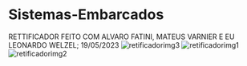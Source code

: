 # Sistemas-Embarcados

RETTIFICADOR FEITO COM ALVARO FATINI, MATEUS VARNIER E EU LEONARDO WELZEL;
19/05/2023
![retificadorimg3](https://github.com/LeonardoW26/Sistemas-Embarcados/assets/110207338/270df3e0-3f81-48f1-b3f8-aef3277ce31e)
![retificadorimg1](https://github.com/LeonardoW26/Sistemas-Embarcados/assets/110207338/7bb8c17d-9a9a-4440-a6f4-9320f9a31240)
![retificadorimg2](https://github.com/LeonardoW26/Sistemas-Embarcados/assets/110207338/06d61c04-cfc4-470b-9492-8a7cd1407f4d)
